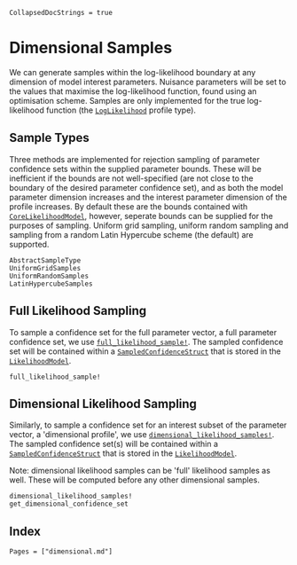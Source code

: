 ```@meta
CollapsedDocStrings = true
```
# Dimensional Samples

We can generate samples within the log-likelihood boundary at any dimension of model interest parameters. Nuisance parameters will be set to the values that maximise the log-likelihood function, found using an optimisation scheme. Samples are only implemented for the true log-likelihood function (the [`LogLikelihood`](@ref) profile type).

## Sample Types

Three methods are implemented for rejection sampling of parameter confidence sets within the supplied parameter bounds. These will be inefficient if the bounds are not well-specified (are not close to the boundary of the desired parameter confidence set), and as both the model parameter dimension increases and the interest parameter dimension of the profile increases. By default these are the bounds contained with [`CoreLikelihoodModel`](@ref), however, seperate bounds can be supplied for the purposes of sampling. Uniform grid sampling, uniform random sampling and sampling from a random Latin Hypercube scheme (the default) are supported.

```@docs
AbstractSampleType
UniformGridSamples
UniformRandomSamples
LatinHypercubeSamples
```

## Full Likelihood Sampling

To sample a confidence set for the full parameter vector, a full parameter confidence set, we use [`full_likelihood_sample!`](@ref). The sampled confidence set will be contained within a [`SampledConfidenceStruct`](@ref) that is stored in the [`LikelihoodModel`](@ref).

```@docs
full_likelihood_sample!
```

## Dimensional Likelihood Sampling

Similarly, to sample a confidence set for an interest subset of the parameter vector, a 'dimensional profile', we use [`dimensional_likelihood_samples!`](@ref). The sampled confidence set(s) will be contained within a [`SampledConfidenceStruct`](@ref) that is stored in the [`LikelihoodModel`](@ref).

Note: dimensional likelihood samples can be 'full' likelihood samples as well. These will be computed before any other dimensional samples.

```@docs
dimensional_likelihood_samples!
get_dimensional_confidence_set
```

## Index

```@index
Pages = ["dimensional.md"]
```